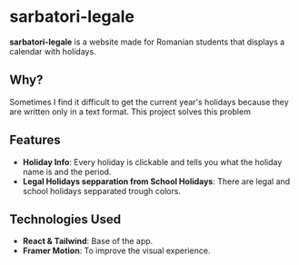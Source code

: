 # sarbatori-legale

**sarbatori-legale** is a website made for Romanian students that displays a calendar with holidays.

## Why?

Sometimes I find it difficult to get the current year's holidays because they are written only in a text format. This project solves this problem

## Features
- **Holiday Info**: Every holiday is clickable and tells you what the holiday name is and the period.
- **Legal Holidays sepparation from School Holidays**: There are legal and school holidays sepparated trough colors.

## Technologies Used
- **React & Tailwind**: Base of the app.
- **Framer Motion**: To improve the visual experience.
